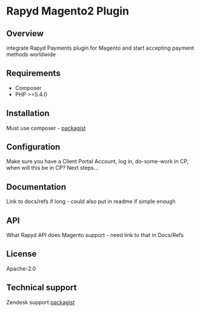 # Rapyd Magento2 Plugin

<!--- Helper text. Technical content needs to be added below ## --->

## Overview

integrate Rapyd Payments plugin for Magento and start accepting payment methods worldwide

## Requirements

- Composer
- PHP >=5.4.0

## Installation

Must use composer - [packagist](https://packagist.org/packages/rapydpayments/rapydmagento2)

## Configuration

Make sure you have a Client Portal Account, log in, do-some-work in CP, when will this be in CP? Next steps...

## Documentation

Link to docs/refs if long - could also put in readme if simple enough

## API

What Rapyd API does Magento support - need link to that in Docs/Refs

## License

Apache-2.0

## Technical support

Zendesk support [packagist](https://support.rapyd.net/)
